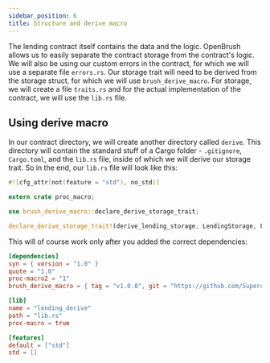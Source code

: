 ```yaml
---
sidebar_position: 6
title: Structure and derive macro
---
```


The lending contract itself contains the data and the logic. OpenBrush allows us to easily separate the contract storage from the contract's logic. We will also be using our custom errors in the contract, for which we will use a separate file `errors.rs`. Our storage trait will need to be derived from the storage struct, for which we will use `brush_derive_macro`. For storage, we will create a file `traits.rs` and for the actual implementation of the contract, we will use the `lib.rs` file.

## Using derive macro

In our contract directory, we will create another directory called `derive`. This directory will contain the standard stuff of a Cargo folder - `.gitignore`, `Cargo.toml`, and the `lib.rs` file, inside of which we will derive our storage trait. So in the end, our `lib.rs` file will look like this:

```rust
#![cfg_attr(not(feature = "std"), no_std)]

extern crate proc_macro;

use brush_derive_macro::declare_derive_storage_trait;

declare_derive_storage_trait!(derive_lending_storage, LendingStorage, LendingStorageField);

```

This will of course work only after you added the correct dependencies:

```toml
[dependencies]
syn = { version = "1.0" }
quote = "1.0"
proc-macro2 = "1"
brush_derive_macro = { tag = "v1.0.0", git = "https://github.com/Supercolony-net/openbrush-contracts"}

[lib]
name = "lending_derive"
path = "lib.rs"
proc-macro = true

[features]
default = ["std"]
std = []
```